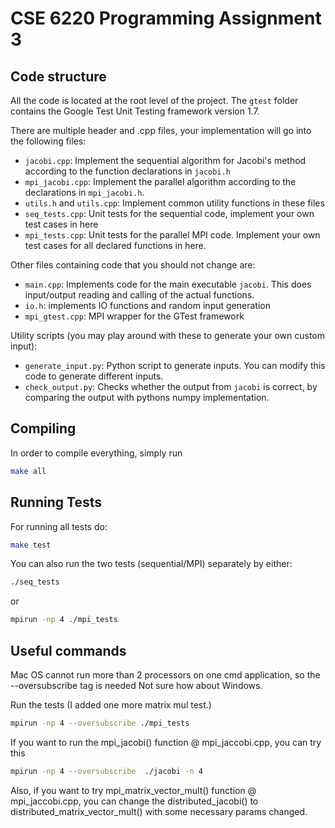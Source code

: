 CSE 6220 Programming Assignment 3
=================================

## Code structure

All the code is located at the root level of the project.
The `gtest` folder contains the Google Test Unit Testing framework version 1.7.

There are multiple header and .cpp files, your implementation will go
into the following files:

- `jacobi.cpp`: Implement the sequential algorithm for Jacobi's method according
  to the function declarations in `jacobi.h`
- `mpi_jacobi.cpp`: Implement the parallel algorithm according to the
  declarations in `mpi_jacobi.h`.
- `utils.h` and `utils.cpp`: Implement common utility functions in these files
- `seq_tests.cpp`: Unit tests for the sequential code, implement your own
  test cases in here
- `mpi_tests.cpp`: Unit tests for the parallel MPI code. Implement your own
  test cases for all declared functions in here.


Other files containing code that you should not change are:

- `main.cpp`: Implements code for the main executable `jacobi`. This does
  input/output reading and calling of the actual functions.
- `io.h`: implements IO functions and random input generation
- `mpi_gtest.cpp`: MPI wrapper for the GTest framework


Utility scripts (you may play around with these to generate your own custom
input):

- `generate_input.py`: Python script to generate inputs. You can modify this
  code to generate different inputs.
- `check_output.py`: Checks whether the output from `jacobi` is correct, by
  comparing the output with pythons numpy implementation.


## Compiling

In order to compile everything, simply run
```sh
make all
```


## Running Tests

For running all tests do:
```sh
make test
```

You can also run the two tests (sequential/MPI) separately by either:
```sh
./seq_tests
```
or
```sh
mpirun -np 4 ./mpi_tests
```


## Useful commands
Mac OS cannot run more than 2 processors on one cmd application, so the --oversubscribe tag is needed
Not sure how about Windows.

Run the tests (I added one more matrix mul test.)
```sh
mpirun -np 4 --oversubscribe ./mpi_tests
```

If you want to run the mpi_jacobi() function @ mpi_jaccobi.cpp, you can try this
```sh
mpirun -np 4 --oversubscribe  ./jacobi -n 4
```

Also, if you want to try mpi_matrix_vector_mult() function @ mpi_jaccobi.cpp, 
you can change the distributed_jacobi() to distributed_matrix_vector_mult() 
with some necessary params changed.